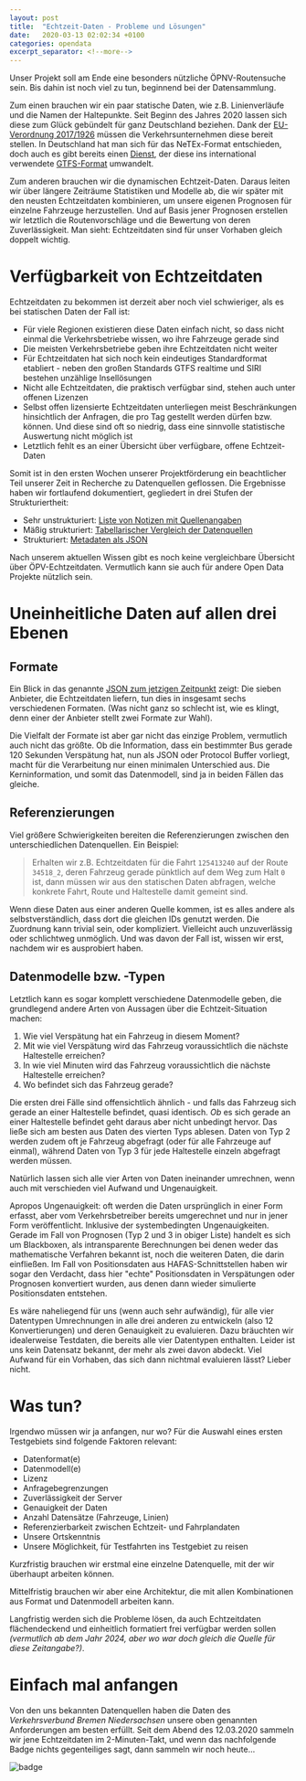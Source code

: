 ```yaml
---
layout: post
title:  "Echtzeit-Daten - Probleme und Lösungen"
date:   2020-03-13 02:02:34 +0100
categories: opendata
excerpt_separator: <!--more-->
---
```

Unser Projekt soll am Ende eine besonders nützliche ÖPNV-Routensuche sein. Bis dahin ist noch viel zu tun, beginnend bei der Datensammlung.

Zum einen brauchen wir ein paar statische Daten, wie z.B. Linienverläufe und die Namen der Haltepunkte. Seit Beginn des Jahres 2020 lassen sich diese zum Glück gebündelt für ganz Deutschland beziehen. Dank der [EU-Verordnung 2017/1926](https://eur-lex.europa.eu/legal-content/DE/TXT/PDF/?uri=CELEX:32017R1926&from=EN) müssen die Verkehrsunternehmen diese bereit stellen. In Deutschland hat man sich für das NeTEx-Format entschieden, doch auch es gibt bereits einen [Dienst](http://gtfs.de/), der diese ins international verwendete [GTFS-Format](https://developers.google.com/transit/gtfs/reference) umwandelt.<!--more-->

Zum anderen brauchen wir die dynamischen Echtzeit-Daten. Daraus leiten wir über längere Zeiträume Statistiken und Modelle ab, die wir später mit den neusten Echtzeitdaten kombinieren, um unsere eigenen Prognosen für einzelne Fahrzeuge herzustellen. Und auf Basis jener Prognosen erstellen wir letztlich die Routenvorschläge und die Bewertung von deren Zuverlässigkeit. Man sieht: Echtzeitdaten sind für unser Vorhaben gleich doppelt wichtig.

# Verfügbarkeit von Echtzeitdaten
Echtzeitdaten zu bekommen ist derzeit aber noch viel schwieriger, als es bei statischen Daten der Fall ist:

 * Für viele Regionen existieren diese Daten einfach nicht, so dass nicht einmal die Verkehrsbetriebe wissen, wo ihre Fahrzeuge gerade sind
 * Die meisten Verkehrsbetriebe geben ihre Echtzeitdaten nicht weiter
 * Für Echtzeitdaten hat sich noch kein eindeutiges Standardformat etabliert - neben den großen Standards GTFS realtime und SIRI bestehen unzählige Insellösungen
 * Nicht alle Echtzeitdaten, die praktisch verfügbar sind, stehen auch unter offenen Lizenzen
 * Selbst offen lizensierte Echtzeitdaten unterliegen meist Beschränkungen hinsichtlich der Anfragen, die pro Tag gestellt werden dürfen bzw. können. Und diese sind oft so niedrig, dass eine sinnvolle statistische Auswertung nicht möglich ist
 * Letztlich fehlt es an einer Übersicht über verfügbare, offene Echtzeit-Daten

Somit ist in den ersten Wochen unserer Projektförderung ein beachtlicher Teil unserer Zeit in Recherche zu Datenquellen geflossen. Die Ergebnisse haben wir fortlaufend dokumentiert, gegliedert in drei Stufen der Strukturiertheit:

 * Sehr unstrukturiert: [Liste von Notizen mit Quellenangaben](https://github.com/dystonse/dystonse/blob/master/project-status/Datenquellen.md)
 * Mäßig strukturiert: [Tabellarischer Vergleich der Datenquellen](https://github.com/dystonse/dystonse/blob/master/project-status/Datenquellen.md#vergleich-von-echtzeit-datenquellen)
 * Strukturiert: [Metadaten als JSON](https://github.com/dystonse/dystonse/blob/master/project-status/datasources.json)

Nach unserem aktuellen Wissen gibt es noch keine vergleichbare Übersicht über ÖPV-Echtzeitdaten. Vermutlich kann sie auch für andere Open Data Projekte nützlich sein.

# Uneinheitliche Daten auf allen drei Ebenen
## Formate
Ein Blick in das genannte [JSON zum jetzigen Zeitpunkt](https://github.com/dystonse/dystonse/blob/5320392ce5f2ef769a6df9e3a7f36b5046e33afa/project-status/datasources.json) zeigt: Die sieben Anbieter, die Echtzeitdaten liefern, tun dies in insgesamt sechs verschiedenen Formaten. (Was nicht ganz so schlecht ist, wie es klingt, denn einer der Anbieter stellt zwei Formate zur Wahl).

Die Vielfalt der Formate ist aber gar nicht das einzige Problem, vermutlich auch nicht das größte. Ob die Information, dass ein bestimmter Bus gerade 120 Sekunden Verspätung hat, nun als JSON oder Protocol Buffer vorliegt, macht für die Verarbeitung nur einen minimalen Unterschied aus. Die Kerninformation, und somit das Datenmodell, sind ja in beiden Fällen das gleiche.

## Referenzierungen
Viel größere Schwierigkeiten bereiten die Referenzierungen zwischen den unterschiedlichen Datenquellen. Ein Beispiel:

> Erhalten wir z.B. Echtzeitdaten für die Fahrt `125413240` auf der Route `34518_2`, deren Fahrzeug gerade pünktlich auf dem Weg zum Halt `0` ist, dann müssen wir aus den statischen Daten abfragen, welche konkrete Fahrt, Route und Haltestelle damit gemeint sind. 

Wenn diese Daten aus einer anderen Quelle kommen, ist es alles andere als selbstverständlich, dass dort die gleichen IDs genutzt werden. Die Zuordnung kann trivial sein, oder kompliziert. Vielleicht auch unzuverlässig oder schlichtweg unmöglich. Und was davon der Fall ist, wissen wir erst, nachdem wir es ausprobiert haben.

## Datenmodelle bzw. -Typen
Letztlich kann es sogar komplett verschiedene Datenmodelle geben, die grundlegend andere Arten von Aussagen über die Echtzeit-Situation machen:

 1. Wie viel Verspätung hat ein Fahrzeug in diesem Moment?
 2. Mit wie viel Verspätung wird das Fahrzeug voraussichtlich die nächste Haltestelle erreichen?
 3. In wie viel Minuten wird das Fahrzeug voraussichtlich die nächste Haltestelle erreichen?
 4. Wo befindet sich das Fahrzeug gerade?

Die ersten drei Fälle sind offensichtlich ähnlich - und falls das Fahrzeug sich gerade an einer Haltestelle befindet, quasi identisch. _Ob_ es sich gerade an einer Haltestelle befindet geht daraus aber nicht unbedingt hervor. Das ließe sich am besten aus Daten des vierten Typs ablesen. Daten von Typ 2 werden zudem oft je Fahrzeug abgefragt (oder für alle Fahrzeuge auf einmal), während Daten von Typ 3 für jede Haltestelle einzeln abgefragt werden müssen.

Natürlich lassen sich alle vier Arten von Daten ineinander umrechnen, wenn auch mit verschieden viel Aufwand und Ungenauigkeit.

Apropos Ungenauigkeit: oft werden die Daten ursprünglich in einer Form erfasst, aber vom Verkehrsbetreiber bereits umgerechnet und nur in jener Form veröffentlicht. Inklusive der systembedingten Ungenauigkeiten. Gerade im Fall von Prognosen (Typ 2 und 3 in obiger Liste) handelt es sich um Blackboxen, als intransparente Berechnungen bei denen weder das mathematische Verfahren bekannt ist, noch die weiteren Daten, die darin einfließen. Im Fall von Positionsdaten aus HAFAS-Schnittstellen haben wir sogar den Verdacht, dass hier "echte" Positionsdaten in Verspätungen oder Prognosen konvertiert wurden, aus denen dann wieder simulierte Positionsdaten entstehen.

Es wäre naheliegend für uns (wenn auch sehr aufwändig), für alle vier Datentypen Umrechnungen in alle drei anderen zu entwickeln (also 12 Konvertierungen) und deren Genauigkeit zu evaluieren. Dazu bräuchten wir idealerweise Testdaten, die bereits alle vier Datentypen enthalten. Leider ist uns kein Datensatz bekannt, der mehr als zwei davon abdeckt. Viel Aufwand für ein Vorhaben, das sich dann nichtmal evaluieren lässt? Lieber nicht.

# Was tun?
Irgendwo müssen wir ja anfangen, nur wo? Für die Auswahl eines ersten Testgebiets sind folgende Faktoren relevant:
 
 * Datenformat(e)
 * Datenmodell(e)
 * Lizenz
 * Anfragebegrenzungen
 * Zuverlässigkeit der Server
 * Genauigkeit der Daten
 * Anzahl Datensätze (Fahrzeuge, Linien)
 * Referenzierbarkeit zwischen Echtzeit- und Fahrplandaten
 * Unsere Ortskenntnis
 * Unsere Möglichkeit, für Testfahrten ins Testgebiet zu reisen

Kurzfristig brauchen wir erstmal eine einzelne Datenquelle, mit der wir überhaupt arbeiten können.

Mittelfristig brauchen wir aber eine Architektur, die mit allen Kombinationen aus Format und Datenmodell arbeiten kann.

Langfristig werden sich die Probleme lösen, da auch Echtzeitdaten flächendeckend und einheitlich formatiert frei verfügbar werden sollen _(vermutlich ab dem Jahr 2024, aber wo war doch gleich die Quelle für diese Zeitangabe?)_. 

# Einfach mal anfangen
Von den uns bekannten Datenquellen haben die Daten des _Verkehrsverbund Bremen Niedersachsen_ unsere oben genannten Anforderungen am besten erfüllt. Seit dem Abend des 12.03.2020 sammeln wir jene Echtzeitdaten im 2-Minuten-Takt, und wenn das nachfolgende Badge nichts gegenteiliges sagt, dann sammeln wir noch heute…

![badge](https://healthchecks.io/badge/5441c6f8-5c30-4c41-826d-02327f/s_7xl3wR/record-vbn-realtime.svg)

